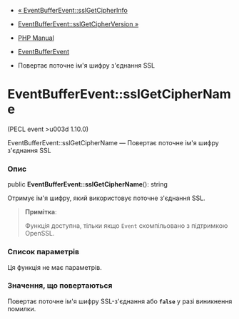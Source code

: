 - [«
EventBufferEvent::sslGetCipherInfo](eventbufferevent.sslgetcipherinfo.md)
- [EventBufferEvent::sslGetCipherVersion
»](eventbufferevent.sslgetcipherversion.md)

- [PHP Manual](index.md)
- [EventBufferEvent](class.eventbufferevent.md)
- Повертає поточне ім'я шифру з'єднання SSL

# EventBufferEvent::sslGetCipherName

(PECL event \>u003d 1.10.0)

EventBufferEvent::sslGetCipherName — Повертає поточне ім'я шифру
з'єднання SSL

### Опис

public **EventBufferEvent::sslGetCipherName**(): string

Отримує ім'я шифру, який використовує поточне з'єднання SSL.

> **Примітка**:
>
> Функція доступна, тільки якщо `Event` скомпільовано з підтримкою
> OpenSSL.

### Список параметрів

Ця функція не має параметрів.

### Значення, що повертаються

Повертає поточне ім'я шифру SSL-з'єднання або **`false`** у разі
виникнення помилки.
